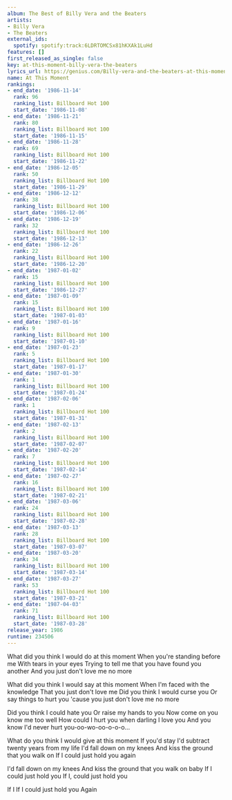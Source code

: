 ```yaml
---
album: The Best of Billy Vera and the Beaters
artists:
- Billy Vera
- The Beaters
external_ids:
  spotify: spotify:track:6LDRTOMCSx81hKXAk1LuHd
features: []
first_released_as_single: false
key: at-this-moment-billy-vera-the-beaters
lyrics_url: https://genius.com/Billy-vera-and-the-beaters-at-this-moment-lyrics
name: At This Moment
rankings:
- end_date: '1986-11-14'
  rank: 96
  ranking_list: Billboard Hot 100
  start_date: '1986-11-08'
- end_date: '1986-11-21'
  rank: 80
  ranking_list: Billboard Hot 100
  start_date: '1986-11-15'
- end_date: '1986-11-28'
  rank: 69
  ranking_list: Billboard Hot 100
  start_date: '1986-11-22'
- end_date: '1986-12-05'
  rank: 50
  ranking_list: Billboard Hot 100
  start_date: '1986-11-29'
- end_date: '1986-12-12'
  rank: 38
  ranking_list: Billboard Hot 100
  start_date: '1986-12-06'
- end_date: '1986-12-19'
  rank: 32
  ranking_list: Billboard Hot 100
  start_date: '1986-12-13'
- end_date: '1986-12-26'
  rank: 22
  ranking_list: Billboard Hot 100
  start_date: '1986-12-20'
- end_date: '1987-01-02'
  rank: 15
  ranking_list: Billboard Hot 100
  start_date: '1986-12-27'
- end_date: '1987-01-09'
  rank: 15
  ranking_list: Billboard Hot 100
  start_date: '1987-01-03'
- end_date: '1987-01-16'
  rank: 9
  ranking_list: Billboard Hot 100
  start_date: '1987-01-10'
- end_date: '1987-01-23'
  rank: 5
  ranking_list: Billboard Hot 100
  start_date: '1987-01-17'
- end_date: '1987-01-30'
  rank: 1
  ranking_list: Billboard Hot 100
  start_date: '1987-01-24'
- end_date: '1987-02-06'
  rank: 1
  ranking_list: Billboard Hot 100
  start_date: '1987-01-31'
- end_date: '1987-02-13'
  rank: 2
  ranking_list: Billboard Hot 100
  start_date: '1987-02-07'
- end_date: '1987-02-20'
  rank: 7
  ranking_list: Billboard Hot 100
  start_date: '1987-02-14'
- end_date: '1987-02-27'
  rank: 16
  ranking_list: Billboard Hot 100
  start_date: '1987-02-21'
- end_date: '1987-03-06'
  rank: 24
  ranking_list: Billboard Hot 100
  start_date: '1987-02-28'
- end_date: '1987-03-13'
  rank: 28
  ranking_list: Billboard Hot 100
  start_date: '1987-03-07'
- end_date: '1987-03-20'
  rank: 34
  ranking_list: Billboard Hot 100
  start_date: '1987-03-14'
- end_date: '1987-03-27'
  rank: 53
  ranking_list: Billboard Hot 100
  start_date: '1987-03-21'
- end_date: '1987-04-03'
  rank: 71
  ranking_list: Billboard Hot 100
  start_date: '1987-03-28'
release_year: 1986
runtime: 234506
---
```

What did you think I would do at this moment
When you're standing before me
With tears in your eyes
Trying to tell me that you have found you another
And you just don't love me no more

What did you think I would say at this moment
When I'm faced with the knowledge
That you just don't love me
Did you think I would curse you
Or say things to hurt you
'cause you just don't love me no more

Did you think I could hate you
Or raise my hands to you
Now come on you know me too well
How could I hurt you when darling I love you
And you know I'd never hurt you-oo-wo-oo-o-o-o...

What do you think I would give at this moment
If you'd stay I'd subtract twenty years from my life
I'd fall down on my knees
And kiss the ground that you walk on
If I could just hold you again

I'd fall down on my knees
And kiss the ground that you walk on baby
If I could just hold you
If I, could just hold you

If I
If I could just hold you
Again
